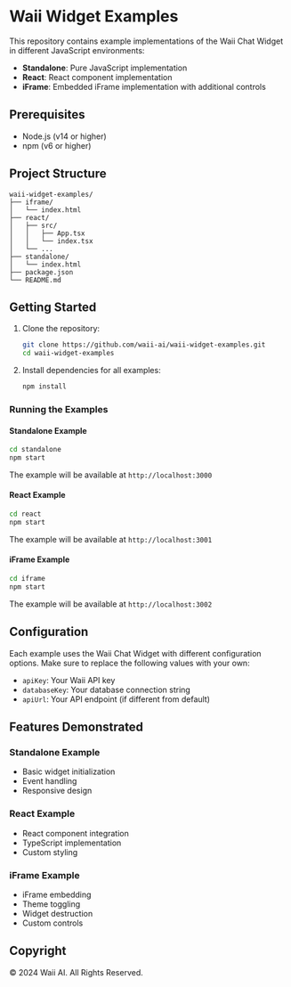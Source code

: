 # Waii Widget Examples

This repository contains example implementations of the Waii Chat Widget in different JavaScript environments:

- **Standalone**: Pure JavaScript implementation
- **React**: React component implementation
- **iFrame**: Embedded iFrame implementation with additional controls

## Prerequisites

- Node.js (v14 or higher)
- npm (v6 or higher)

## Project Structure

```
waii-widget-examples/
├── iframe/
│   └── index.html
├── react/
│   ├── src/
│   │   ├── App.tsx
│   │   └── index.tsx
│   └── ...
├── standalone/
│   └── index.html
├── package.json
└── README.md
```

## Getting Started

1. Clone the repository:
   ```bash
   git clone https://github.com/waii-ai/waii-widget-examples.git
   cd waii-widget-examples
   ```

2. Install dependencies for all examples:
   ```bash
   npm install
   ```

### Running the Examples

#### Standalone Example
```bash
cd standalone
npm start
```
The example will be available at `http://localhost:3000`

#### React Example
```bash
cd react
npm start
```
The example will be available at `http://localhost:3001`

#### iFrame Example
```bash
cd iframe
npm start
```
The example will be available at `http://localhost:3002`

## Configuration

Each example uses the Waii Chat Widget with different configuration options. Make sure to replace the following values with your own:

- `apiKey`: Your Waii API key
- `databaseKey`: Your database connection string
- `apiUrl`: Your API endpoint (if different from default)

## Features Demonstrated

### Standalone Example
- Basic widget initialization
- Event handling
- Responsive design

### React Example
- React component integration
- TypeScript implementation
- Custom styling

### iFrame Example
- iFrame embedding
- Theme toggling
- Widget destruction
- Custom controls

## Copyright

© 2024 Waii AI. All Rights Reserved.
